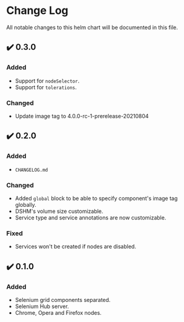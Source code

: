 # Change Log

All notable changes to this helm chart will be documented in this file.

## :heavy_check_mark: 0.3.0

### Added
- Support for `nodeSelector`.
- Support for `tolerations`.

### Changed
- Update image tag to 4.0.0-rc-1-prerelease-20210804

## :heavy_check_mark: 0.2.0

### Added
- `CHANGELOG.md`

### Changed
- Added `global` block to be able to specify component's image tag globally.
- DSHM's volume size customizable.
- Service type and service annotations are now customizable.

### Fixed
- Services won't be created if nodes are disabled.

## :heavy_check_mark: 0.1.0

### Added
- Selenium grid components separated.
- Selenium Hub server.
- Chrome, Opera and Firefox nodes.
